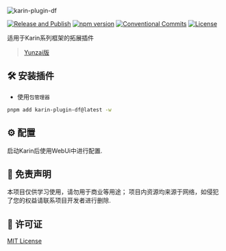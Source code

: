 ![karin-plugin-df](https://socialify.git.ci/DenFengLai/karin-plugin-df/image?custom_language=TypeScript&font=Bitter&forks=1&language=1&name=1&owner=1&pattern=Circuit+Board&stargazers=1&theme=Light)

[![Release and Publish](https://github.com/DenFengLai/karin-plugin-df/actions/workflows/release.yml/badge.svg)](https://github.com/DenFengLai/karin-plugin-df/actions/workflows/release.yml)
[![npm version](https://img.shields.io/npm/v/karin-plugin-df.svg)](https://www.npmjs.com/package/karin-plugin-df)
[![Conventional Commits](https://img.shields.io/badge/Conventional%20Commits-1.0.0-yellow.svg)](https://conventionalcommits.org)
[![License](https://img.shields.io/github/license/DenFengLai/karin-plugin-df.svg)](LICENSE)

适用于Karin系列框架的拓展插件

> [Yunzai版](https://github.com/DenFengLai/DF-Plugin)

## 🛠️ 安装插件

- 使用`包管理器`

```sh
pnpm add karin-plugin-df@latest -w
```

## ⚙️ 配置

启动Karin后使用WebUi中进行配置.

## 💬 免责声明

本项目仅供学习使用，请勿用于商业等用途；
项目内资源均来源于网络，如侵犯了您的权益请联系项目开发者进行删除.

## 📄 许可证

[MIT License](./LICENSE)

